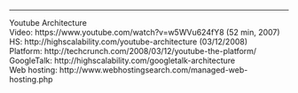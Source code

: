 <hr>
Youtube Architecture
<br>Video: https://www.youtube.com/watch?v=w5WVu624fY8 (52 min, 2007)
<br>HS: http://highscalability.com/youtube-architecture (03/12/2008)
<br>Platform: http://techcrunch.com/2008/03/12/youtube-the-platform/
<br>GoogleTalk: http://highscalability.com/googletalk-architecture
<br>Web hosting: http://www.webhostingsearch.com/managed-web-hosting.php
